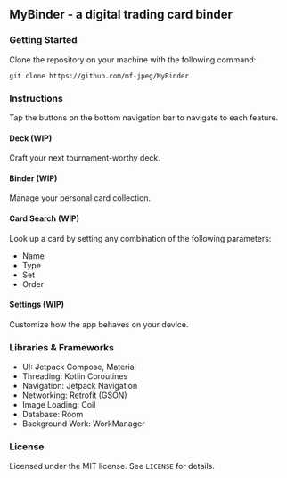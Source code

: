 ## MyBinder - a digital trading card binder

### Getting Started

Clone the repository on your machine with the following command:

```
git clone https://github.com/mf-jpeg/MyBinder
```

### Instructions

Tap the buttons on the bottom navigation bar to navigate to each feature.

#### Deck (WIP)

Craft your next tournament-worthy deck.

#### Binder (WIP)

Manage your personal card collection.

#### Card Search (WIP)

Look up a card by setting any combination of the following parameters:

* Name
* Type
* Set
* Order

#### Settings (WIP)

Customize how the app behaves on your device.

### Libraries & Frameworks

* UI: Jetpack Compose, Material
* Threading: Kotlin Coroutines
* Navigation: Jetpack Navigation
* Networking: Retrofit (GSON)
* Image Loading: Coil
* Database: Room
* Background Work: WorkManager

### License

Licensed under the MIT license. See ```LICENSE``` for details.